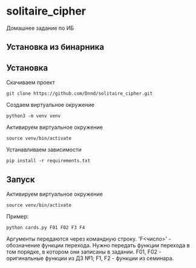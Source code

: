 # solitaire_cipher
Домашнее задание по ИБ

## Установка из бинарника

## Установка

Скачиваем проект

`git clone https://github.com/Dnnd/solitaire_cipher.git`

Создаем виртуальное окружение

`python3 -m venv venv`

Активируем виртуальное окружение

`source venv/bin/activate`

Устанавливаем зависимости

`pip install -r requirements.txt`

## Запуск

Активируем виртуальное окружение

`source venv/bin/activate`

Пример:

`python cards.py F01 F02 F3 F4`

Аргументы передаются через командную строку. 'F<число>' - обозначение функции перехода. 
Нужно передать функции перехода в том порядке, в котором они записаны в задании. F01, F02 - оригинальные функции из ДЗ №1; F1, F2 - функции из семинара.
